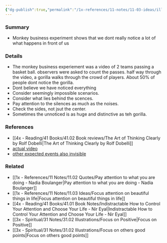 ```yaml
---
{"dg-publish":true,"permalink":"/1x-references/11-notes/11-03-ideas/illusion-of-attention/","title":"Illusion of attention","created":"2022-12-29T20:58:16.000+03:00","updated":"2024-02-14T20:18:29.490+03:00"}
---
```



### Summary
- Monkey business experiment shows that we dont really notice a lot of what happens in front of us

### Details
- The monkey business experiement was a video of 2 teams passing a basket ball. observers were asked to count the passes. half way through the video, a gorilla walks through the crowd of players. About 50% of people dont notice the gorilla.
- Dont believe we have noticed everything
- Consider seemingly impossible scenarios.
- Consider what lies behind the scences.
- Pay attention to the silences as much as the noises. 
- Check the sides, not jsut the center. 
- Sometimes the unnoticed is as huge and distinctive as teh gorilla.

### References
- [[4x - Reading/41 Books/41.02 Book reviews/The Art of Thinking Clearly by Rolf Dobelli\|The Art of Thinking Clearly by Rolf Dobelli]]
- [actual video](https://www.youtube.com/watch?v=IGQmdoK_ZfY)
- [other expected events also invisible](https://news.illinois.edu/view/6367/205580)

### Related
- [[1x - References/11 Notes/11.02 Quotes/Pay attention to what you are doing - Nadia Boulanger\|Pay attention to what you are doing - Nadia Boulanger]]
- [[1x - References/11 Notes/11.03 Ideas/Focus attention on beautiful things in life\|Focus attention on beautiful things in life]]
- [[4x - Reading/41 Books/41.01 Book Notes/Indistractable How to Control Your Attention and Choose Your Life - Nir Eyal\|Indistractable How to Control Your Attention and Choose Your Life - Nir Eyal]]
- [[3x - Spiritual/31 Notes/31.02 Illustrations/Focus on Positive\|Focus on Positive]]
- [[3x - Spiritual/31 Notes/31.02 Illustrations/Focus on others good points\|Focus on others good points]]